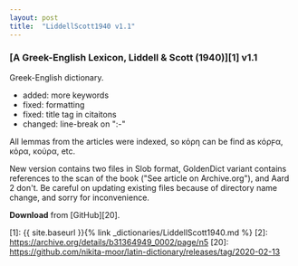 ```yaml
---
layout: post
title:  "LiddellScott1940 v1.1"
---
```


### [A Greek-English Lexicon, Liddell & Scott (1940)][1] v1.1

Greek-English dictionary.

* added: more keywords
* fixed: formatting
* fixed: title tag in citaitons
* changed: line-break on ":-"

All lemmas from the articles were indexed, so κόρη can be find as κόρϝα, κόρα, κούρα, etc.

New version contains two files in Slob format, GoldenDict variant contains references to the scan of the book ("See article on Archive.org"), and Aard 2 don't. Be careful on updating existing files because of directory name change, and sorry for inconvenience.

**Download** from [GitHub][20].


[1]: {{ site.baseurl }}{% link _dictionaries/LiddellScott1940.md %}
[2]: https://archive.org/details/b31364949_0002/page/n5
[20]: https://github.com/nikita-moor/latin-dictionary/releases/tag/2020-02-13

